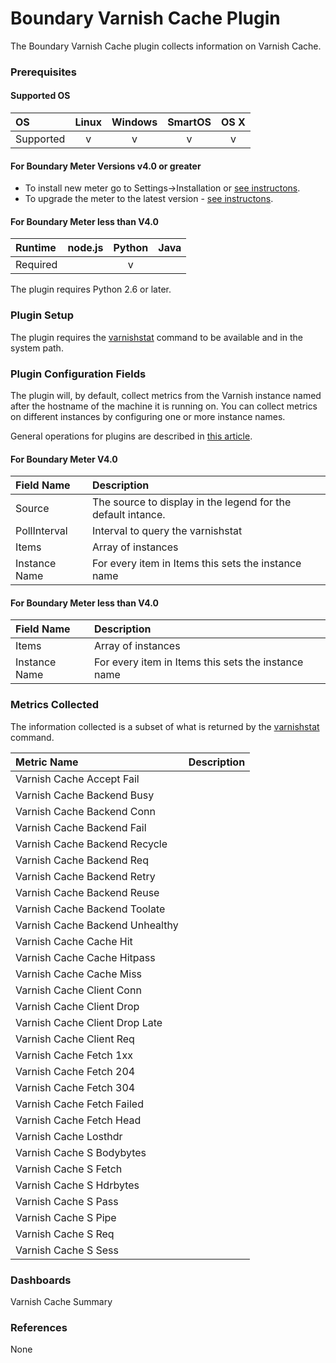 Boundary Varnish Cache Plugin
=============================

The Boundary Varnish Cache plugin collects information on Varnish Cache.

### Prerequisites

#### Supported OS

|     OS    | Linux | Windows | SmartOS | OS X |
|:----------|:-----:|:-------:|:-------:|:----:|
| Supported |   v   |    v    |    v    |  v   |

#### For Boundary Meter Versions v4.0 or greater

- To install new meter go to Settings->Installation or [see instructons](https://help.boundary.com/hc/en-us/sections/200634331-Installation). 
- To upgrade the meter to the latest version - [see instructons](https://help.boundary.com/hc/en-us/articles/201573102-Upgrading-the-Boundary-Meter). 

#### For Boundary Meter less than V4.0

|  Runtime | node.js | Python | Java |
|:---------|:-------:|:------:|:----:|
| Required |         |   v    |      |

The plugin requires Python 2.6 or later.

### Plugin Setup

The plugin requires the [varnishstat](https://www.varnish-cache.org/docs/4.0/reference/varnishstat.html#ref-varnishstat) command to be available and in the system path.

### Plugin Configuration Fields

The plugin will, by default, collect metrics from the Varnish instance named after the hostname of the machine it is running on.  You can collect metrics on different instances by configuring one or more instance names.

General operations for plugins are described in [this article](http://premium-support.boundary.com/customer/portal/articles/1635550-plugins---how-to).

#### For Boundary Meter V4.0

|Field Name     |Description                                                 |
|:--------------|:-----------------------------------------------------------|
|Source         |The source to display in the legend for the default intance.|
|PollInterval   |Interval to query the varnishstat                           |
|Items          |Array of instances                                          |
|Instance Name  |For every item in Items this sets the instance name         |

#### For Boundary Meter less than V4.0

|Field Name     |Description                                                 |
|:--------------|:-----------------------------------------------------------|
|Items          |Array of instances                                          |
|Instance Name  |For every item in Items this sets the instance name         |

### Metrics Collected

The information collected is a subset of what is returned by the [varnishstat](https://www.varnish-cache.org/docs/4.0/reference/varnishstat.html#ref-varnishstat) command.

|Metric Name                    |Description  |
|:------------------------------|:------------|
|Varnish Cache Accept Fail      |             |
|Varnish Cache Backend Busy     |             |
|Varnish Cache Backend Conn     |             |
|Varnish Cache Backend Fail     |             |
|Varnish Cache Backend Recycle  |             |
|Varnish Cache Backend Req      |             |
|Varnish Cache Backend Retry    |             |
|Varnish Cache Backend Reuse    |             |
|Varnish Cache Backend Toolate  |             |
|Varnish Cache Backend Unhealthy|             |
|Varnish Cache Cache Hit        |             |
|Varnish Cache Cache Hitpass    |             |
|Varnish Cache Cache Miss       |             |
|Varnish Cache Client Conn      |             |
|Varnish Cache Client Drop      |             |
|Varnish Cache Client Drop Late |             |
|Varnish Cache Client Req       |             |
|Varnish Cache Fetch 1xx        |             |
|Varnish Cache Fetch 204        |             |
|Varnish Cache Fetch 304        |             |
|Varnish Cache Fetch Failed     |             |
|Varnish Cache Fetch Head       |             |
|Varnish Cache Losthdr          |             |
|Varnish Cache S Bodybytes      |             |
|Varnish Cache S Fetch          |             |
|Varnish Cache S Hdrbytes       |             |
|Varnish Cache S Pass           |             |
|Varnish Cache S Pipe           |             |
|Varnish Cache S Req            |             |
|Varnish Cache S Sess           |             |

### Dashboards

Varnish Cache Summary

### References

None

